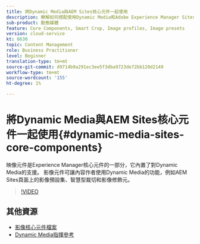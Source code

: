 ```yaml
---
title: 將Dynamic Media與AEM Sites核心元件一起使用
description: 瞭解如何搭配使用Dynamic Media和Adobe Experience Manager Sites。 映像元件是Experience Manager核心元件的一部分，它內置了對Dynamic Media的支援。 影像元件可讓內容作者使用Dynamic Media的功能，例如AEM Sites頁面上的影像預設集、智慧型裁切和影像修飾元。
sub-product: 動態媒體
feature: Core Components, Smart Crop, Image profiles, Image presets
version: cloud-service
kt: 6630
topic: Content Management
role: Business Practitioner
level: Beginner
translation-type: tm+mt
source-git-commit: d9714b9a291ec3ee5f3dba9723de72bb120d2149
workflow-type: tm+mt
source-wordcount: '155'
ht-degree: 1%

---
```



# 將Dynamic Media與AEM Sites核心元件一起使用{#dynamic-media-sites-core-components}

映像元件是Experience Manager核心元件的一部分，它內置了對Dynamic Media的支援。 影像元件可讓內容作者使用Dynamic Media的功能，例如AEM Sites頁面上的影像預設集、智慧型裁切和影像修飾元。

>[!VIDEO](https://video.tv.adobe.com/v/329331/?quality=12&learn=on)

## 其他資源

* [影像核心元件檔案](https://experienceleague.adobe.com/docs/experience-manager-core-components/using/components/image.html?lang=en#dynamic-media)
* [Dynamic Media指揮參考](https://experienceleague.adobe.com/docs/dynamic-media-developer-resources/image-serving-api/image-serving-api/http-protocol-reference/command-reference/c-command-reference.html?lang=en#image-serving-api)
